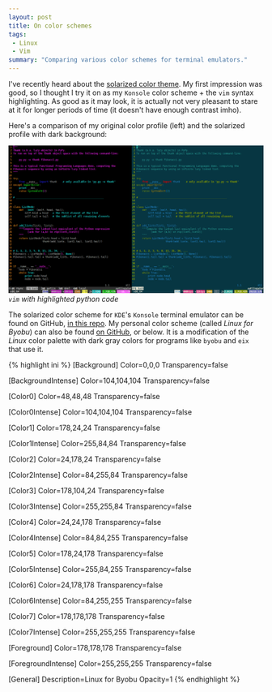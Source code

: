 ```yaml
---
layout: post
title: On color schemes
tags:
 - Linux
 - Vim
summary: "Comparing various color schemes for terminal emulators."
---
```


I've recently heard about the [solarized color
theme](http://ethanschoonover.com/solarized). My first impression was good, so
I thought I try it on as my `Konsole` color scheme + the `vim` syntax
highlighting. As good as it may look, it is actually not very pleasant to stare
at it for longer periods of time (it doesn't have enough contrast imho).

Here's a comparison of my original color profile (left) and the solarized
profile with dark background:

<div class="img center">
  <a href="/media/images/random/contrast-comparison.png"><img src="/media/images/random/contrast-comparison.png" alt="Vim with different color profiles"/></a>
  <br/>
  <em><code>vim</code> with highlighted python code</em>
</div>

The solarized color scheme for `KDE`'s `Konsole` terminal emulator can be found
on GitHub, [in this
repo](https://github.com/phiggins/solarized/blob/b3c2170ec01fb7d543c5cf8322a4207ff6be117a/konsole-solarized/Solarized%20Dark.colorscheme).
My personal color scheme (called *Linux for Byobu*) can also be found [on
GitHub](https://github.com/aatiis/skel/blob/master/home/aatiis/.kde4/share/apps/konsole/Linux%20for%20Byobu.colorscheme),
or below. It is a modification of the *Linux* color palette with dark gray
colors for programs like `byobu` and `eix` that use it.

{% highlight ini %}
[Background]
Color=0,0,0
Transparency=false

[BackgroundIntense]
Color=104,104,104
Transparency=false

[Color0]
Color=48,48,48
Transparency=false

[Color0Intense]
Color=104,104,104
Transparency=false

[Color1]
Color=178,24,24
Transparency=false

[Color1Intense]
Color=255,84,84
Transparency=false

[Color2]
Color=24,178,24
Transparency=false

[Color2Intense]
Color=84,255,84
Transparency=false

[Color3]
Color=178,104,24
Transparency=false

[Color3Intense]
Color=255,255,84
Transparency=false

[Color4]
Color=24,24,178
Transparency=false

[Color4Intense]
Color=84,84,255
Transparency=false

[Color5]
Color=178,24,178
Transparency=false

[Color5Intense]
Color=255,84,255
Transparency=false

[Color6]
Color=24,178,178
Transparency=false

[Color6Intense]
Color=84,255,255
Transparency=false

[Color7]
Color=178,178,178
Transparency=false

[Color7Intense]
Color=255,255,255
Transparency=false

[Foreground]
Color=178,178,178
Transparency=false

[ForegroundIntense]
Color=255,255,255
Transparency=false

[General]
Description=Linux for Byobu
Opacity=1
{% endhighlight %}
